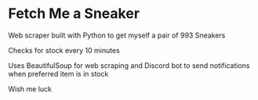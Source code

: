 # Fetch Me a Sneaker

Web scraper built with Python to get myself a pair of 993 Sneakers

Checks for stock every 10 minutes

Uses BeautifulSoup for web scraping and Discord bot to send notifications when preferred item is in stock

Wish me luck
